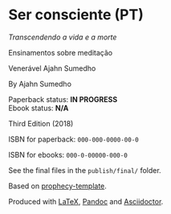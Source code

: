 Ser consciente (PT)
==============

*Transcendendo a vida e a morte*

Ensinamentos sobre meditação

Venerável Ajahn Sumedho

By Ajahn Sumedho

Paperback status: **IN PROGRESS**  
Ebook status: **N/A**

Third Edition (2018)

ISBN for paperback: `000-000-0000-00-0`

ISBN for ebooks: `000-0-00000-000-0`

See the final files in the `publish/final/` folder.

Based on [prophecy-template].

Produced with [LaTeX], [Pandoc] and [Asciidoctor].

[prophecy-template]: https://github.com/profound-labs/prophecy-template

[LaTeX]: http://latex-project.org/

[Pandoc]: http://pandoc.org/

[Asciidoctor]: http://asciidoctor.org/

